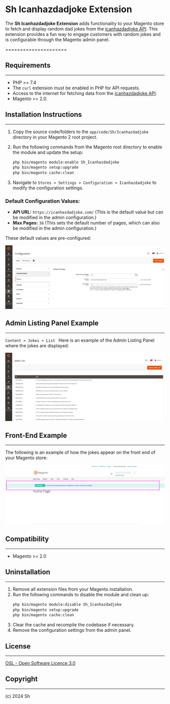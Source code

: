 # Sh Icanhazdadjoke Extension

The **Sh Icanhazdadjoke Extension** adds functionality to your Magento store to fetch and display random dad jokes from the [icanhazdadjoke API](https://icanhazdadjoke.com/). This extension provides a fun way to engage customers with random jokes and is configurable through the Magento admin panel. 

=====================

## Requirements
------------
- PHP >= 7.4
- The `curl` extension must be enabled in PHP for API requests.
- Access to the internet for fetching data from the [icanhazdadjoke API](https://icanhazdadjoke.com/).
- Magento >= 2.0.


## Installation Instructions
-------------------------

1. Copy the source code/folders to the `app/code/Sh/Icanhazdadjoke` directory in your Magento 2 root project.

2. Run the following commands from the Magento root directory to enable the module and update the setup:
    ```bash
    php bin/magento module:enable Sh_Icanhazdadjoke
    php bin/magento setup:upgrade
    php bin/magento cache:clean
    ```

3. Navigate to `Stores > Settings > Configuration > Icanhazdadjoke` to modify the configuration settings.

### Default Configuration Values:
- **API URL:** `https://icanhazdadjoke.com/` (This is the default value but can be modified in the admin configuration.)
- **Max Pages:** `38` (This sets the default number of pages, which can also be modified in the admin configuration.)

These default values are pre-configured:

![Admin Configuration Panel](docs/images/admin-configuration.png)

## Admin Listing Panel Example
-------------------------
`Content > Jokes > List `
Here is an example of the Admin Listing Panel where the jokes are displayed:

![Admin Listing Panel](docs/images/admin-listing-panel.png)

## Front-End Example
-------------------------
The following is an example of how the jokes appear on the front end of your Magento store:

![Front-End Example](docs/images/frontend-example.png)


## Compatibility
-------------
- Magento >= 2.0

## Uninstallation
--------------
1. Remove all extension files from your Magento installation.
2. Run the following commands to disable the module and clean up:
    ```bash
    php bin/magento module:disable Sh_Icanhazdadjoke
    php bin/magento setup:upgrade
    php bin/magento cache:clean
    ```
3. Clear the cache and recompile the codebase if necessary.
4. Remove the configuration settings from the admin panel.

## License
-------
[OSL - Open Software Licence 3.0](http://opensource.org/licenses/osl-3.0.php)

## Copyright
---------
(c) 2024 Sh

